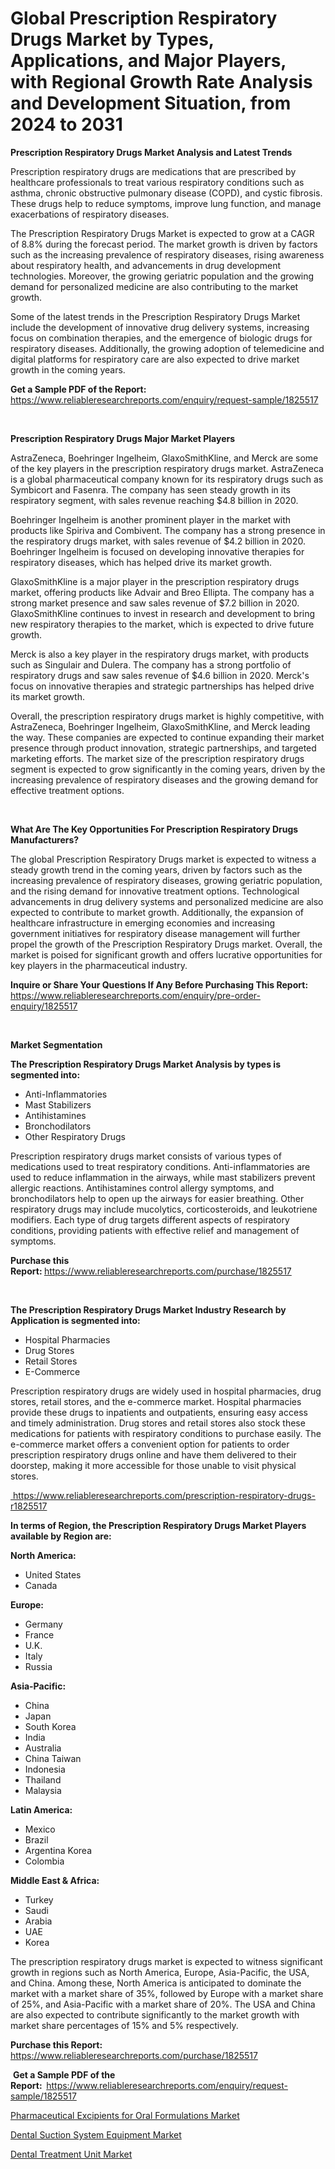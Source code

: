 <p><h1>Global Prescription Respiratory Drugs Market by Types, Applications, and Major Players, with Regional Growth Rate Analysis and Development Situation, from 2024 to 2031</h1></p><p><strong>Prescription Respiratory Drugs Market Analysis and Latest Trends</strong></p>
<p><p>Prescription respiratory drugs are medications that are prescribed by healthcare professionals to treat various respiratory conditions such as asthma, chronic obstructive pulmonary disease (COPD), and cystic fibrosis. These drugs help to reduce symptoms, improve lung function, and manage exacerbations of respiratory diseases.</p><p>The Prescription Respiratory Drugs Market is expected to grow at a CAGR of 8.8% during the forecast period. The market growth is driven by factors such as the increasing prevalence of respiratory diseases, rising awareness about respiratory health, and advancements in drug development technologies. Moreover, the growing geriatric population and the growing demand for personalized medicine are also contributing to the market growth.</p><p>Some of the latest trends in the Prescription Respiratory Drugs Market include the development of innovative drug delivery systems, increasing focus on combination therapies, and the emergence of biologic drugs for respiratory diseases. Additionally, the growing adoption of telemedicine and digital platforms for respiratory care are also expected to drive market growth in the coming years.</p></p>
<p><strong>Get a Sample PDF of the Report:&nbsp;</strong> <a href="https://www.reliableresearchreports.com/enquiry/request-sample/1825517">https://www.reliableresearchreports.com/enquiry/request-sample/1825517</a></p>
<p>&nbsp;</p>
<p><strong>Prescription Respiratory Drugs Major Market Players</strong></p>
<p><p>AstraZeneca, Boehringer Ingelheim, GlaxoSmithKline, and Merck are some of the key players in the prescription respiratory drugs market. AstraZeneca is a global pharmaceutical company known for its respiratory drugs such as Symbicort and Fasenra. The company has seen steady growth in its respiratory segment, with sales revenue reaching $4.8 billion in 2020.</p><p>Boehringer Ingelheim is another prominent player in the market with products like Spiriva and Combivent. The company has a strong presence in the respiratory drugs market, with sales revenue of $4.2 billion in 2020. Boehringer Ingelheim is focused on developing innovative therapies for respiratory diseases, which has helped drive its market growth.</p><p>GlaxoSmithKline is a major player in the prescription respiratory drugs market, offering products like Advair and Breo Ellipta. The company has a strong market presence and saw sales revenue of $7.2 billion in 2020. GlaxoSmithKline continues to invest in research and development to bring new respiratory therapies to the market, which is expected to drive future growth.</p><p>Merck is also a key player in the respiratory drugs market, with products such as Singulair and Dulera. The company has a strong portfolio of respiratory drugs and saw sales revenue of $4.6 billion in 2020. Merck's focus on innovative therapies and strategic partnerships has helped drive its market growth.</p><p>Overall, the prescription respiratory drugs market is highly competitive, with AstraZeneca, Boehringer Ingelheim, GlaxoSmithKline, and Merck leading the way. These companies are expected to continue expanding their market presence through product innovation, strategic partnerships, and targeted marketing efforts. The market size of the prescription respiratory drugs segment is expected to grow significantly in the coming years, driven by the increasing prevalence of respiratory diseases and the growing demand for effective treatment options.</p></p>
<p>&nbsp;</p>
<p><strong>What Are The Key Opportunities For Prescription Respiratory Drugs Manufacturers?</strong></p>
<p><p>The global Prescription Respiratory Drugs market is expected to witness a steady growth trend in the coming years, driven by factors such as the increasing prevalence of respiratory diseases, growing geriatric population, and the rising demand for innovative treatment options. Technological advancements in drug delivery systems and personalized medicine are also expected to contribute to market growth. Additionally, the expansion of healthcare infrastructure in emerging economies and increasing government initiatives for respiratory disease management will further propel the growth of the Prescription Respiratory Drugs market. Overall, the market is poised for significant growth and offers lucrative opportunities for key players in the pharmaceutical industry.</p></p>
<p><strong>Inquire or Share Your Questions If Any Before Purchasing This Report:</strong> <a href="https://www.reliableresearchreports.com/enquiry/pre-order-enquiry/1825517">https://www.reliableresearchreports.com/enquiry/pre-order-enquiry/1825517</a></p>
<p>&nbsp;</p>
<p><strong>Market Segmentation</strong></p>
<p><strong>The Prescription Respiratory Drugs Market Analysis by types is segmented into:</strong></p>
<p><ul><li>Anti-Inflammatories</li><li>Mast Stabilizers</li><li>Antihistamines</li><li>Bronchodilators</li><li>Other Respiratory Drugs</li></ul></p>
<p><p>Prescription respiratory drugs market consists of various types of medications used to treat respiratory conditions. Anti-inflammatories are used to reduce inflammation in the airways, while mast stabilizers prevent allergic reactions. Antihistamines control allergy symptoms, and bronchodilators help to open up the airways for easier breathing. Other respiratory drugs may include mucolytics, corticosteroids, and leukotriene modifiers. Each type of drug targets different aspects of respiratory conditions, providing patients with effective relief and management of symptoms.</p></p>
<p><strong>Purchase this Report:&nbsp;</strong><a href="https://www.reliableresearchreports.com/purchase/1825517">https://www.reliableresearchreports.com/purchase/1825517</a></p>
<p>&nbsp;</p>
<p><strong>The Prescription Respiratory Drugs Market Industry Research by Application is segmented into:</strong></p>
<p><ul><li>Hospital Pharmacies</li><li>Drug Stores</li><li>Retail Stores</li><li>E-Commerce</li></ul></p>
<p><p>Prescription respiratory drugs are widely used in hospital pharmacies, drug stores, retail stores, and the e-commerce market. Hospital pharmacies provide these drugs to inpatients and outpatients, ensuring easy access and timely administration. Drug stores and retail stores also stock these medications for patients with respiratory conditions to purchase easily. The e-commerce market offers a convenient option for patients to order prescription respiratory drugs online and have them delivered to their doorstep, making it more accessible for those unable to visit physical stores.</p></p>
<p><a href="https://www.reliableresearchreports.com/prescription-respiratory-drugs-r1825517">&nbsp;https://www.reliableresearchreports.com/prescription-respiratory-drugs-r1825517</a></p>
<p><strong>In terms of Region, the Prescription Respiratory Drugs Market Players available by Region are:</strong></p>
<p>
    <p> <strong> North America: </strong>
        <ul>
            <li>United States</li>
            <li>Canada</li>
        </ul>
        </p> 
    <p> <strong> Europe: </strong>
        <ul>
            <li>Germany</li>
            <li>France</li>
            <li>U.K.</li>
            <li>Italy</li>
            <li>Russia</li>
        </ul>
        </p> 
    <p> <strong> Asia-Pacific: </strong>
        <ul>
            <li>China</li>
            <li>Japan</li>
            <li>South Korea</li>
            <li>India</li>
            <li>Australia</li>
            <li>China Taiwan</li>
            <li>Indonesia</li>
            <li>Thailand</li>
            <li>Malaysia</li>
        </ul>
        </p> 
    <p> <strong> Latin America: </strong>
        <ul>
            <li>Mexico</li>
            <li>Brazil</li>
            <li>Argentina Korea</li>
            <li>Colombia</li>
        </ul>
        </p> 
    <p> <strong> Middle East & Africa: </strong>
        <ul>
            <li>Turkey</li>
            <li>Saudi</li>
            <li>Arabia</li>
            <li>UAE</li>
            <li>Korea</li>
        </ul>
    </p>
    </p>
<p><p>The prescription respiratory drugs market is expected to witness significant growth in regions such as North America, Europe, Asia-Pacific, the USA, and China. Among these, North America is anticipated to dominate the market with a market share of 35%, followed by Europe with a market share of 25%, and Asia-Pacific with a market share of 20%. The USA and China are also expected to contribute significantly to the market growth with market share percentages of 15% and 5% respectively.</p></p>
<p><strong>Purchase this Report: </strong><a href="https://www.reliableresearchreports.com/purchase/1825517">https://www.reliableresearchreports.com/purchase/1825517</a></p>
<p>&nbsp;<strong>Get a Sample PDF of the Report:&nbsp;&nbsp;</strong><a href="https://www.reliableresearchreports.com/enquiry/request-sample/1825517">https://www.reliableresearchreports.com/enquiry/request-sample/1825517</a></p>
<p><strong></strong></p>
<p><p><a href="https://github.com/AnnChovey2023/Market-Research-Report-List-1/blob/main/pharmaceutical-excipients-for-oral-formulations-market.md">Pharmaceutical Excipients for Oral Formulations Market</a></p><p><a href="https://view.publitas.com/reportprime-1/analyzing-dental-suction-system-equipment-market-global-industry-perspective-and-forecast-2024-to-2031/">Dental Suction System Equipment Market</a></p><p><a href="https://view.publitas.com/reportprime-1/dental-treatment-unit-market-insight-market-trends-growth-forecasted-from-2024-to-2031/">Dental Treatment Unit Market</a></p></p>